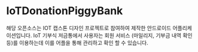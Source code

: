 # IoTDonationPiggyBank
해당 오픈소스는 IOT 캡스톤 디자인 프로젝트로 참여하여 제작한 안드로이드 어플리케이션입니다.
IoT 기부식 저금통에서 사용자는 회원 서비스 (마일리지, 기부금 내역 확인 등)를 이용하는데 
이를 어플을 통해 관리하고 확인 할 수 있습니다.

